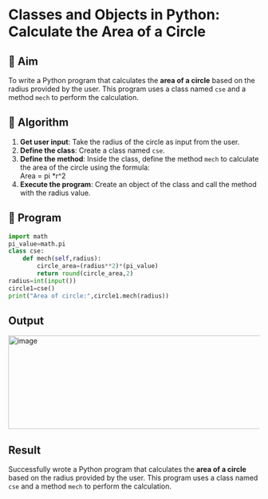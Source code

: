 # Classes and Objects in Python: Calculate the Area of a Circle

## 🎯 Aim
To write a Python program that calculates the **area of a circle** based on the radius provided by the user. This program uses a class named `cse` and a method `mech` to perform the calculation.

## 🧠 Algorithm
1. **Get user input**: Take the radius of the circle as input from the user.
2. **Define the class**: Create a class named `cse`.
3. **Define the method**: Inside the class, define the method `mech` to calculate the area of the circle using the formula:  
   Area = pi *r^2 
4. **Execute the program**: Create an object of the class and call the method with the radius value.

## 🧾 Program
```py
import math
pi_value=math.pi
class cse:
    def mech(self,radius):
        circle_area=(radius**2)*(pi_value)
        return round(circle_area,2)
radius=int(input())
circle1=cse()
print("Area of circle:",circle1.mech(radius))
```

## Output
<img width="602" height="187" alt="image" src="https://github.com/user-attachments/assets/b35431b5-b7f1-432f-b56a-570bd7fa9944" />

## Result
Successfully wrote a Python program that calculates the **area of a circle** based on the radius provided by the user. This program uses a class named `cse` and a method `mech` to perform the calculation.
